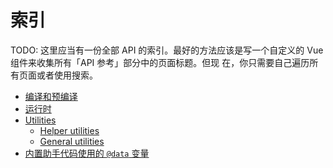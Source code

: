 # 索引

TODO: 这里应当有一份全部 API 的索引。最好的方法应该是写一个自定义的 Vue 组件来收集所有「API 参考」部分中的页面标题。但现
在，你只需要自己遍历所有页面或者使用搜索。

- [编译和预编译](compilation.md)
- [运行时](runtime.md)
- [Utilities](utilities.md)
  - [Helper utilities](utilities.md#helper-utilities)
  - [General utilities](utilities.md#general-utilities)
- [内置助手代码使用的 `@data` 变量](data-variables.md)
